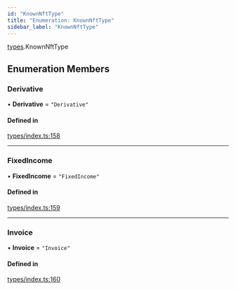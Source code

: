 ```yaml
---
id: "KnownNftType"
title: "Enumeration: KnownNftType"
sidebar_label: "KnownNftType"
---
```


[types](../../../modules/Types/Types.md).KnownNftType

## Enumeration Members

### Derivative

• **Derivative** = ``"Derivative"``

#### Defined in

[types/index.ts:158](https://github.com/PolymeshAssociation/polymesh-sdk/blob/adcc38781/src/types/index.ts#L158)

___

### FixedIncome

• **FixedIncome** = ``"FixedIncome"``

#### Defined in

[types/index.ts:159](https://github.com/PolymeshAssociation/polymesh-sdk/blob/adcc38781/src/types/index.ts#L159)

___

### Invoice

• **Invoice** = ``"Invoice"``

#### Defined in

[types/index.ts:160](https://github.com/PolymeshAssociation/polymesh-sdk/blob/adcc38781/src/types/index.ts#L160)
